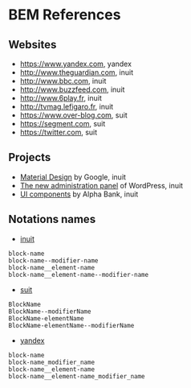 BEM References
======

Websites
------

 * <https://www.yandex.com>, yandex
 * <http://www.theguardian.com>, inuit
 * <http://www.bbc.com>, inuit
 * <http://www.buzzfeed.com>, inuit
 * <http://www.6play.fr>, inuit
 * <http://tvmag.lefigaro.fr>, inuit
 * <https://www.over-blog.com>, suit
 * <https://segment.com>, suit
 * <https://twitter.com>, suit

Projects
------

 * [Material Design](https://github.com/google/material-design-lite/wiki/Understanding-BEM) by Google, inuit
 * [The new administration panel](https://developer.wordpress.com/calypso/) of WordPress, inuit
 * [UI components](https://github.com/alfa-bank-dev/ui) by Alpha Bank, inuit
 
 
Notations names
------

 * [inuit](http://inuitcss.com)
```
block-name
block-name--modifier-name
block-name__element-name
block-name__element-name--modifier-name
```
 * [suit](http://suitcss.github.io)
```
BlockName
BlockName--modifierName
BlockName-elementName
BlockName-elementName--modifierName
```
 * [yandex](http://bem.info)
```
block-name
block-name_modifier_name
block-name__element-name
block-name__element-name_modifier_name
```
